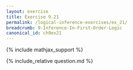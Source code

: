 ```yaml
---
layout: exercise
title: Exercise 9.21
permalink: /logical-inference-exercises/ex_21/
breadcrumb: 9-Inference-In-First-Order-Logic
canonical_id: ch9ex21
---
```


{% include mathjax_support %}
<div id="hiddden">{% include_relative question.md %}</div>